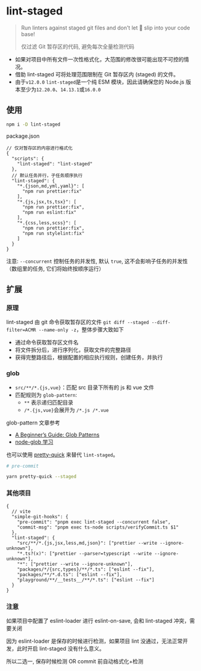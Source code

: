 # lint-staged

> Run linters against staged git files and don't let 💩 slip into your code base!
>
> 仅过滤 Git 暂存区的代码, 避免每次全量检测代码

- 如果对项目中所有文件一次性格式化，大范围的修改很可能出现不可控的情况。
- 借助 lint-staged 可将处理范围限制在 Git 暂存区内 (staged) 的文件。
- 由于`v12.0.0` `lint-staged`是一个纯 ESM 模块，因此请确保您的 Node.js 版本至少为`12.20.0`、`14.13.1`或`16.0.0`

## 使用

```bash
npm i -D lint-staged
```

package.json

```jsonc
// 仅对暂存区的内容进行格式化
{
  "scripts": {
    "lint-staged": "lint-staged"
  },
  // 默认任务并行，子任务顺序执行
  "lint-staged": {
    "*.{json,md,yml,yaml}": [
      "npm run prettier:fix"
    ],
    "*.{js,jsx,ts,tsx}": [
      "npm run prettier:fix",
      "npm run eslint:fix"
    ],
    "*.{css,less,scss}": [
      "npm run prettier:fix",
      "npm run stylelint:fix"
    ]
  }
}
```

注意: `--concurrent` 控制任务的并发性, 默认 `true`, 这不会影响子任务的并发性（数组里的任务, 它们将始终按顺序运行）

## 扩展

### 原理

lint-staged 由 git 命令获取暂存区的文件 `git diff --staged --diff-filter=ACMR --name-only -z`，整体步骤大致如下

- 通过命令获取暂存区文件名
- 将文件拆分后，进行序列化，获取文件的完整路径
- 获得完整路径后，根据配置的相应执行规则，创建任务，并执行

### glob

- `src/**/*.{js,vue}`：匹配 src 目录下所有的 js 和 vue 文件
- 匹配规则为 `glob-pattern`:
  - `**` 表示递归匹配目录
  - `/*.{js,vue}`会展开为 `/*.js /*.vue`

glob-pattern 文章参考

- [A Beginner’s Guide: Glob Patterns](https://www.malikbrowne.com/blog/a-beginners-guide-glob-patterns)
- [node-glob 学习](https://www.cnblogs.com/liulangmao/p/4552339.html)

也可以使用 [pretty-quick](https://github.com/azz/pretty-quick#readme) 来替代 `lint-staged`。

```bash
# pre-commit

yarn pretty-quick --staged
```

### 其他项目

```jsonc
{
  // vite
  "simple-git-hooks": {
    "pre-commit": "pnpm exec lint-staged --concurrent false",
    "commit-msg": "pnpm exec ts-node scripts/verifyCommit.ts $1"
  },
  "lint-staged": {
    "src/**/*.{js,jsx,less,md,json}": ["prettier --write --ignore-unknown"],
    "*.ts?(x)": ["prettier --parser=typescript --write --ignore-unknown"],
    "*": ["prettier --write --ignore-unknown"],
    "packages/*/{src,types}/**/*.ts": ["eslint --fix"],
    "packages/**/*.d.ts": ["eslint --fix"],
    "playground/**/__tests__/**/*.ts": ["eslint --fix"]
  }
}
```

### 注意

如果项目中配置了 eslint-loader 进行 eslint-on-save, 会和 lint-staged 冲突，需要关闭

因为 eslint-loader 是保存的时候进行检测，如果项目 lint 没通过，无法正常开发，此时开启 lint-staged 没有什么意义。

所以二选一, 保存时候检测 OR commit 前自动格式化+检测
